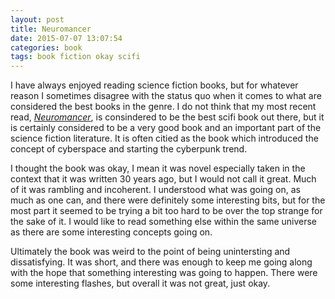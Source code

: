 ```yaml
--- 
layout: post
title: Neuromancer
date: 2015-07-07 13:07:54
categories: book
tags: book fiction okay scifi
---
```


I have always enjoyed reading science fiction books, but for whatever
reason I sometimes disagree with the status quo when it comes to what
are considered the best books in the genre. I do not think that my most
recent read, [*Neuromancer*][neuro-amazon], is consindered to be the
best scifi book out there, but it is certainly considered to be a very
good book and an important part of the science fiction literature. It is
often citied as the book which introduced the concept of cyberspace and
starting the cyberpunk trend.

I thought the book was okay, I mean it was novel especially taken in the
context that it was written 30 years ago, but I would not call it great.
Much of it was rambling and incoherent. I understood what was going on,
as much as one can, and there were definitely some interesting bits, but
for the most part it seemed to be trying a bit too hard to be over the top
strange for the sake of it. I would like to read something else within the
same universe as there are some interesting concepts going on.

Ultimately the book was weird to the point of being unintersting and
dissatisfying. It was short, and there was enough to keep me going along
with the hope that something interesting was going to happen. There were
some interesting flashes, but overall it was not great, just okay.

[neuro-amazon]:         http://amzn.com/B000O76ON6

